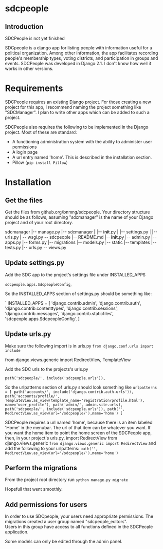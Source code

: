 # sdcpeople

## Introduction

SDCPeople is not yet finished

SDCpeople is a django app for listing people with information useful for a political organization.  Among other information, the app facilitates 
recording people's membership types, voting districts, and participation in groups and events.  SDCPeople was developed in Django 2.1.  I don't know how well it works
in other versions.

# Requirements

SDCPeople requires an existing Django project.  For those creating a new project for this app, I recommend naming the project something like "SDCManager".  I plan to 
write other apps which can be added to such a project.  

SDCPeople also requires the following to be implemented in the Django project.  Most of these are standard:

+ A functioning administration system with the ability to administer user permissions
+ A login page
+ A url entry named 'home'.  This is described in the installation section.
+ Pillow (`pip install Pillow`)

# Installation

## Get the files

Get the files from github.org/bnmng/sdcpeople.  Your directory structure should be as follows, assuming "sdcmanager" is the name of your Django project and 
of your root directory.  

sdcmanager
|-- manage.py
|-- sdcmanager
|   |-- __init__.py
|   |-- settings.py
|   |-- urls.py
|    -- wsgi.py
 -- sdcpeople
    |-- README.md
    |-- __init__.py
    |-- admin.py
    |-- apps.py
    |-- forms.py
    |-- migrations
    |-- models.py
    |-- static
    |-- templates
    |-- tests.py
    |-- urls.py
     -- views.py

## Update settings.py

Add the SDC app to the project's settings file under INSTALLED_APPS

`sdcpeople.apps.SdcpeopleConfig`,

So the INSTALLED_APPS section of settings.py should be something like:

`
INSTALLED_APPS = [
    'django.contrib.admin',
    'django.contrib.auth',
    'django.contrib.contenttypes',
    'django.contrib.sessions',
    'django.contrib.messages',
    'django.contrib.staticfiles',
    'sdcpeople.apps.SdcpeopleConfig',
]

## Update urls.py

Make sure the following import is in urls.py
`from django.conf.urls import include`

from django.views.generic import RedirectView, TemplateView

Add the SDC urls to the projects's urls.py

`path('sdcpeople/', include('sdcpeople.urls')),`

So the urlpatterns section of urls.py should look something like
`
urlpatterns = [
    path('accounts/', include('django.contrib.auth.urls')),
    path('accounts/profile/', TemplateView.as_view(template_name='registration/profile.html'), name='user_profile'),
    path('admin/', admin.site.urls),
    path('sdcpeople/', include('sdcpeople.urls')),
    path('', RedirectView.as_view(url='/sdcpeople/'),name='home')
]
`

SDCPeople requires a url named 'home', because there is an item labeled 'Home' in the menubar.  The url of that item can be whatever you want.  If you want  the home 
item to point the home screen of the SDCPeople app, then, in your project's urls.py,  import RedirectView from django.views.generic
`from django.views.generic import RedirectView`
and add the following to your urlpatterns:
`path('', RedirectView.as_view(url='/sdcpeople/'),name='home')`

## Perform the migrations

From the project root directory run
`python manage.py migrate`

Hopefull that went smoothly.  

## Add permissions for users

In order to use SDCpeople, your users need appropriate permissions.  The migrations created a user group named "sdcpeople_editors".  
Users in this group have access to all functions defined in the SDCPeople application.  

Some models can only be edited through the admin panel.  


